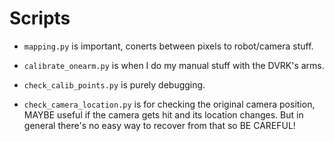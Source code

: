 # Scripts

- `mapping.py` is important, conerts between pixels to robot/camera stuff.

- `calibrate_onearm.py` is when I do my manual stuff with the DVRK's arms.

- `check_calib_points.py` is purely debugging.

- `check_camera_location.py` is for checking the original camera position, MAYBE useful if the camera gets hit and its location changes. But in general there's no easy way to recover from that so BE CAREFUL!

